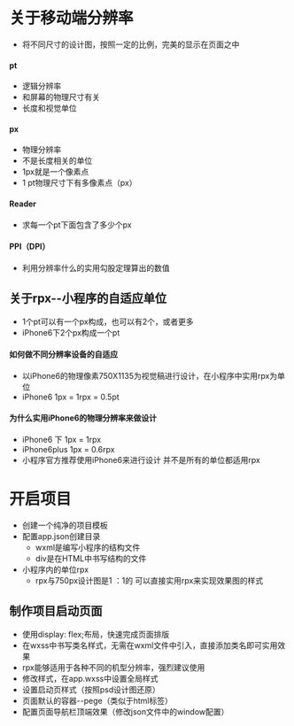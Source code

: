 # 关于移动端分辨率
- 将不同尺寸的设计图，按照一定的比例，完美的显示在页面之中
#### pt
- 逻辑分辨率  
- 和屏幕的物理尺寸有关
- 长度和视觉单位
#### px
- 物理分辨率
- 不是长度相关的单位
- 1px就是一个像素点
- 1 pt物理尺寸下有多像素点（px）
#### Reader
- 求每一个pt下面包含了多少个px
#### PPI（DPI）
- 利用分辨率什么的实用勾股定理算出的数值

## 关于rpx--小程序的自适应单位
- 1个pt可以有一个px构成，也可以有2个，或者更多
- iPhone6下2个px构成一个pt
#### 如何做不同分辨率设备的自适应
- 以iPhone6的物理像素750X1135为视觉稿进行设计，在小程序中实用rpx为单位
- iPhone6 1px = 1rpx = 0.5pt
#### 为什么实用iPhone6的物理分辨率来做设计
- iPhone6 下 1px = 1rpx
- iPhone6plus 1px = 0.6rpx
- 小程序官方推荐使用iPhone6来进行设计
并不是所有的单位都适用rpx




# 开启项目
- 创建一个纯净的项目模板
- 配置app.json创建目录
  + wxml是编写小程序的结构文件
  + div是在HTML中书写结构的文件
- 小程序内的单位rpx
  + rpx与750px设计图是1 ：1的 可以直接实用rpx来实现效果图的样式


## 制作项目启动页面  
- 使用display: flex;布局，快速完成页面排版
- 在wxss中书写类名样式，无需在wxml文件中引入，直接添加类名即可实用效果
- rpx能够适用于各种不同的机型分辨率，强烈建议使用
- 修改样式，在app.wxss中设置全局样式
- 设置启动页样式（按照psd设计图还原）
- 页面默认的容器--pege（类似于html标签）
- 配置页面导航栏顶端效果（修改json文件中的window配置）
## 